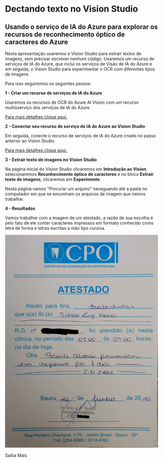 # Dectando texto no Vision Studio
##  Usando o serviço de IA do Azure para explorar os recursos de reconhecimento óptico de caracteres do Azure

Nesta apresentação usaremos o Vision Studio para extrair textos de imagens, sem precisar escrever nenhum código.
Usaremos um recurso de serviços de IA do Azure, que inclui os serviços de Visão de IA do Azure e em seguida, o Vision Studio para experimentar o OCR com diferentes tipos de imagens.

Para isso seguiremos os seguintes passos:

__1 - Criar um recurso de serviços de IA do Azure__

Usaremos os recursos de OCR do Azure AI Vision com um recurso multisserviço dos serviços de IA do Azure.

[Para mais detalhes clique aqui.](https://microsoftlearning.github.io/mslearn-ai-fundamentals/Instructions/Labs/05-ocr.html#create-an-azure-ai-services-resource)

**2 - Conectar seu recurso de serviço de IA do Azure ao Vision Studio**

Em seguida, conecte o recurso de serviços de IA do Azure criado no passo anterior ao Vision Studio.

[Para mais detalhes clique aqui.](https://microsoftlearning.github.io/mslearn-ai-fundamentals/Instructions/Labs/05-ocr.html#connect-your-azure-ai-service-resource-to-vision-studio)

**3 - Extrair texto de imagens no Vision Studio**

Na página inicial do Vision Studio clicaremos em **Introdução ao Vision**, selecionaremos **Reconhecimento óptico de caracteres** e no bloco **Extrair texto de imagens**, clicaremos em **Experimente**.

Nesta página vamos "Procurar um arquivo"  naveguando até a pasta no computador em que se encontram os arquivos de imagem que iremos trabalhar.

**4 - Resultados**

Vamos trabalhar com a imagem de um atestado, a razão de sua escolha é pelo fato de ele conter caracteres impressos em formato conhecido como letra de forma e letras escritas a mão tipo cursiva.



![imagem do json](/inputs/Atestado.jpg)

Saiba Mais
